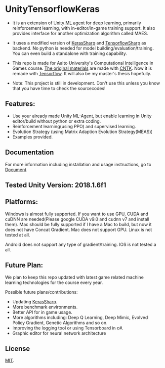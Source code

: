 # UnityTensorflowKeras

- It is an extension of [Unity ML agent](https://github.com/Unity-Technologies/ml-agents) for deep learning, primarily reinforcement learning, with in-editor/in-game training support. It also provides interface for another optimization algorithm called MAES.

- It uses a modified version of [KerasSharp](https://github.com/tcmxx/keras-sharp) and [TensorflowSharp](https://github.com/migueldeicaza/TensorFlowSharp) as backend. No python is needed for model building/evaluation/training. You can even build a standalone with training capability.

- This repo is made for Aalto University's Computational Intelligence in Games course. [The original materials](https://github.com/tcmxx/CNTKUnityTools) are made with [CNTK](https://github.com/Microsoft/CNTK). Now it is remade with [Tensorflow](https://github.com/tensorflow/tensorflow). It will also be my master's thesis hopefully.

- Note: This project is still in development. Don't use this unless you know that you have time to check the sourcecodes!

## Features:
* Use your already made Unity ML-Agent, but enable learning in Unity editor/build without python or extra coding.
* Reinforcement learning(using PPO) and supervised learning.
* Evolution Strategy (using Matrix Adaption Evolution Strategy(MEAS))
* Examples provided.

## Documentation
For more information including installation and usage instructions, go to [Document](Documents/Readme.md).

## Tested Unity Version: 2018.1.6f1

## Platforms:
Windows is almost fully supported. If you want to use GPU, CUDA and cuDNN are needed(Please google CUDA v9.0 and cudnn v7 and install them). Mac should be fully supported if I have a Mac to build, but now it does not have Concat Gradient. Mac does not support GPU. Linux is not tested at all.

Android does not support any type of gradient/training. IOS is not tested a all.

## Future Plan:
We plan to keep this repo updated with latest game related machine learning technologies for the course every year.

Possible future plans/contributions:
* Updating [KerasSharp](https://github.com/tcmxx/keras-sharp).
* More benchmark environments.
* Better API for in game usage.
* More algorithms including: Deep Q Learning, Deep Mimic, Evolved Policy Gradient, Genetic Algorithms and so on.
* Improving the logging tool or using Tensorboard in c#.
* Graphic editor for neural network architecture

## License
[MIT](LICENSE).
